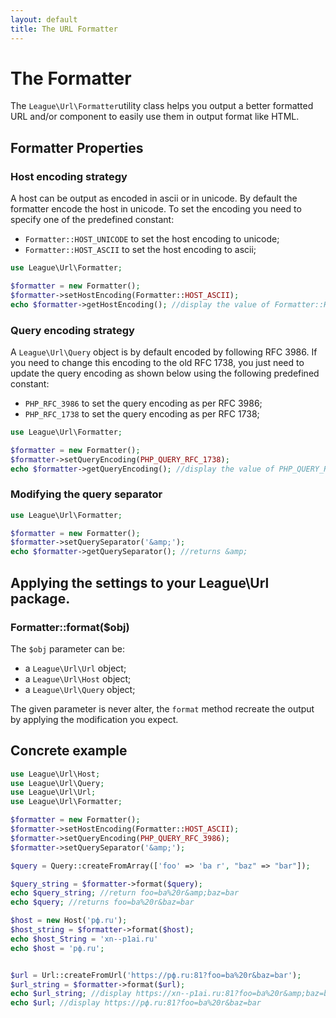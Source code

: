 ```yaml
---
layout: default
title: The URL Formatter
---
```


# The Formatter

The `League\Url\Formatter`utility class helps you output a better formatted URL and/or component to easily use them in output format like HTML.

## Formatter Properties

### Host encoding strategy

A host can be output as encoded in ascii or in unicode. By default the formatter encode the host in unicode. To set the encoding you need to specify one of the predefined constant:

- `Formatter::HOST_UNICODE` to set the host encoding to unicode;
- `Formatter::HOST_ASCII`   to set the host encoding to ascii;

~~~php
use League\Url\Formatter;

$formatter = new Formatter();
$formatter->setHostEncoding(Formatter::HOST_ASCII);
echo $formatter->getHostEncoding(); //display the value of Formatter::HOST_ASCII
~~~

### Query encoding strategy

A `League\Url\Query` object is by default encoded by following RFC 3986. If you need to change this encoding to the old RFC 1738, you just need to update the query encoding as shown below using the following predefined constant:

- `PHP_RFC_3986` to set the query encoding as per RFC 3986;
- `PHP_RFC_1738` to set the query encoding as per RFC 1738;

~~~php
use League\Url\Formatter;

$formatter = new Formatter();
$formatter->setQueryEncoding(PHP_QUERY_RFC_1738);
echo $formatter->getQueryEncoding(); //display the value of PHP_QUERY_RFC_1738;
~~~

### Modifying the query separator

~~~php
use League\Url\Formatter;

$formatter = new Formatter();
$formatter->setQuerySeparator('&amp;');
echo $formatter->getQuerySeparator(); //returns &amp;
~~~

## Applying the settings to your League\Url package.

### Formatter::format($obj)

The `$obj` parameter can be:

- a `League\Url\Url` object;
- a `League\Url\Host` object;
- a `League\Url\Query` object;

The given parameter is never alter, the `format` method recreate the output by applying the modification you expect.

## Concrete example

~~~php
use League\Url\Host;
use League\Url\Query;
use League\Url\Url;
use League\Url\Formatter;

$formatter = new Formatter();
$formatter->setHostEncoding(Formatter::HOST_ASCII);
$formatter->setQueryEncoding(PHP_QUERY_RFC_3986);
$formatter->setQuerySeparator('&amp;');

$query = Query::createFromArray(['foo' => 'ba r', "baz" => "bar"]);

$query_string = $formatter->format($query);
echo $query_string; //return foo=ba%20r&amp;baz=bar
echo $query; //returns foo=ba%20r&baz=bar

$host = new Host('рф.ru');
$host_string = $formatter->format($host);
echo $host_String = 'xn--p1ai.ru'
echo $host = 'рф.ru';


$url = Url::createFromUrl('https://рф.ru:81?foo=ba%20r&baz=bar');
$url_string = $formatter->format($url);
echo $url_string; //display https://xn--p1ai.ru:81?foo=ba%20r&amp;baz=bar
echo $url; //display https://рф.ru:81?foo=ba%20r&baz=bar
~~~